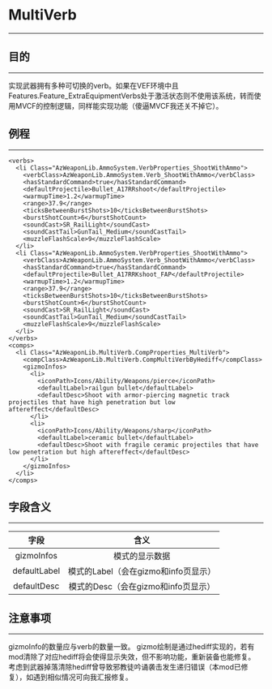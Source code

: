 # MultiVerb
***
## 目的
***
  实现武器拥有多种可切换的verb。如果在VEF环境中且Features.Feature_ExtraEquipmentVerbs处于激活状态则不使用该系统，转而使用MVCF的控制逻辑，同样能实现功能（傻逼MVCF我还关不掉它）。
## 例程
***
```
<verbs>
  <li Class="AzWeaponLib.AmmoSystem.VerbProperties_ShootWithAmmo">
    <verbClass>AzWeaponLib.AmmoSystem.Verb_ShootWithAmmo</verbClass>
    <hasStandardCommand>true</hasStandardCommand>
    <defaultProjectile>Bullet_A17RRshoot</defaultProjectile>
    <warmupTime>1.2</warmupTime>
    <range>37.9</range>
    <ticksBetweenBurstShots>10</ticksBetweenBurstShots>
    <burstShotCount>6</burstShotCount>
    <soundCast>SR_RailLight</soundCast>
    <soundCastTail>GunTail_Medium</soundCastTail>
    <muzzleFlashScale>9</muzzleFlashScale>
  </li>
  <li Class="AzWeaponLib.AmmoSystem.VerbProperties_ShootWithAmmo">
    <verbClass>AzWeaponLib.AmmoSystem.Verb_ShootWithAmmo</verbClass>
    <hasStandardCommand>true</hasStandardCommand>
    <defaultProjectile>Bullet_A17RRKshoot_FAP</defaultProjectile>
    <warmupTime>1.2</warmupTime>
    <range>37.9</range>
    <ticksBetweenBurstShots>10</ticksBetweenBurstShots>
    <burstShotCount>6</burstShotCount>
    <soundCast>SR_RailLight</soundCast>
    <soundCastTail>GunTail_Medium</soundCastTail>
    <muzzleFlashScale>9</muzzleFlashScale>
  </li>
</verbs>
<comps>
  <li Class="AzWeaponLib.MultiVerb.CompProperties_MultiVerb">
    <compClass>AzWeaponLib.MultiVerb.CompMultiVerbByHediff</compClass>
    <gizmoInfos>
      <li>
        <iconPath>Icons/Ability/Weapons/pierce</iconPath>
        <defaultLabel>railgun bullet</defaultLabel>
        <defaultDesc>Shoot with armor-piercing magnetic track projectiles that have high penetration but low aftereffect</defaultDesc>
      </li>
      <li>
        <iconPath>Icons/Ability/Weapons/sharp</iconPath>
        <defaultLabel>ceramic bullet</defaultLabel>
        <defaultDesc>Shoot with fragile ceramic projectiles that have low penetration but high aftereffect</defaultDesc>
      </li>
    </gizmoInfos>
  </li>
</comps>
```
## 字段含义
***
  |字段|含义|
  |:--:|:--:|
  |gizmoInfos|模式的显示数据|
  |defaultLabel|模式的Label（会在gizmo和info页显示）|
  |defaultDesc|模式的Desc（会在gizmo和info页显示）|
## 注意事项
***
  gizmoInfo的数量应与verb的数量一致。
  gizmo绘制是通过hediff实现的，若有mod清除了对应hediff将会使得显示失效，但不影响功能，重新装备也能修复。
  考虑到武器掉落清除hediff曾导致邪教徒吟诵袭击发生递归错误（本mod已修复），如遇到相似情况可向我汇报修复。

